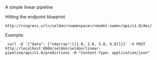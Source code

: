 A simple linear pipeline


Hitting the endpoint blueprint

```
http://<ingress_url>/seldon/<namespace>/<model-name>/api/v1.0/doc/
```
Example:
```
 curl -d '{"data": {"ndarray":[[1.0, 2.0, 5.0, 6.0]]}}' -X POST http://localhost:8004/seldon/seldon/linear-pipeline/api/v1.0/predictions -H "Content-Type: application/json"
```